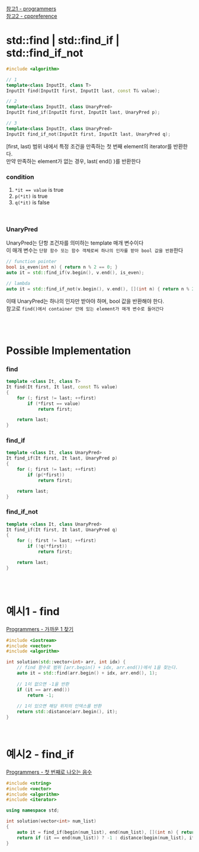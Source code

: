 [ 참고1 - programmers ](https://devdocs.programmers.co.kr/cpp/algorithm/find)<br>
[ 참고2 - cppreference ](https://en.cppreference.com/w/cpp/algorithm/find)

# std::find | std::find_if | std::find_if_not

```cpp
#include <algorithm>

// 1
template<class InputIt, class T>
InputIt find(InputIt first, InputIt last, const T& value);

// 2
template<class InputIt, class UnaryPred>
InputIt find_if(InputIt first, InputIt last, UnaryPred p);

// 3
template<class InputIt, class UnaryPred>
InputIt find_if_not(InputIt first, InputIt last, UnaryPred q);
```
[first, last) 범위 내에서 특정 조건을 만족하는 첫 번째 element의 iterator를 반환한다.<br>
만약 만족하는 element가 없는 경우, last( end() )를 반환한다<br>

### condition
1. `*it == value` is true
2. `p(*it)` is true
3. `q(*it)` is false

<br>

### UnaryPred
UnaryPred는 단항 조건자를 의미하는 template 매개 변수이다<br>
이 매개 변수는 `단항 함수 또는 함수 객체로써 하나의 인자를 받아 bool 값을 반환`한다<br>

```cpp
// function pointer
bool is_even(int n) { return n % 2 == 0; }
auto it = std::find_if(v.begin(), v.end(), is_even);

// lambda
auto it = std::find_if_not(v.begin(), v.end(), [](int n) { return n % 2 == 0; });
```
이때 UnaryPred는 하나의 인자만 받아야 하며, bool 값을 반환해야 한다.<br>
참고로 `find()에서 container 안에 있는 element가 매개 변수로 들어간다`<br>

<br>
<br>

# Possible Implementation
### find
```cpp
template <class It, class T>
It find(It first, It last, const T& value)
{
    for (; first != last; ++first)
        if (*first == value)
			return first;

	return last;
}
```
### find_if
```cpp
template <class It, class UnaryPred>
It find_if(It first, It last, UnaryPred p)
{
    for (; first != last; ++first)
        if (p(*first))
			return first;

	return last;
}
```
### find_if_not
```cpp
template <class It, class UnaryPred>
It find_if(It first, It last, UnaryPred q)
{
    for (; first != last; ++first)
        if (!q(*first))
			return first;

	return last;
}
```

<br>
<br>

# 예시1 - find
[ Programmers - 가까운 1 찾기](https://school.programmers.co.kr/learn/courses/30/lessons/181898)<br>
```cpp
#include <iostream>
#include <vector>
#include <algorithm>

int solution(std::vector<int> arr, int idx) {
    // find 함수로 범위 [arr.begin() + idx, arr.end())에서 1을 찾는다.
    auto it = std::find(arr.begin() + idx, arr.end(), 1);
    
    // 1이 없으면 -1을 반환
    if (it == arr.end())
        return -1;
    
    // 1이 있으면 해당 위치의 인덱스를 반환
    return std::distance(arr.begin(), it);
}
```

<br>

# 예시2 - find_if
[Programmers - 첫 번째로 나오는 음수](https://school.programmers.co.kr/learn/courses/30/lessons/181896) <br>
```cpp
#include <string>
#include <vector>
#include <algorithm>
#include <iterator>

using namespace std;

int solution(vector<int> num_list)
{
    auto it = find_if(begin(num_list), end(num_list), [](int n) { return n < 0; });
    return if (it == end(num_list)) ? -1 : distance(begin(num_list), it);
}
```